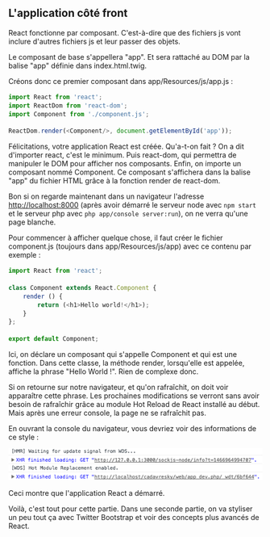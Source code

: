 ## L'application côté front

React fonctionne par composant. C'est-à-dire que des fichiers js vont inclure d'autres fichiers js et leur passer des objets.

Le composant de base s'appellera "app". Et sera rattaché au DOM par la balise "app" définie dans index.html.twig.

Créons donc ce premier composant dans app\/Resources\/js\/app.js :

```js
import React from 'react';
import ReactDom from 'react-dom';
import Component from './component.js';

ReactDom.render(<Component/>, document.getElementById('app'));
```

Félicitations, votre application React est créée. Qu'a-t-on fait ? On a dit d'importer react, c'est le minimum. Puis react-dom, qui permettra de manipuler le DOM pour afficher nos composants. Enfin, on importe un composant nommé Component. Ce composant s'affichera dans la balise "app" du fichier HTML grâce à la fonction render de react-dom.

Bon si on regarde maintenant dans un navigateur l'adresse [http:\/\/localhost:8000](http://localhost:8000) (après avoir démarré le serveur node avec `npm start` et le serveur php avec `php app/console server:run`), on ne verra qu'une page blanche.

Pour commencer à afficher quelque chose, il faut créer le fichier component.js \(toujours dans app\/Resources\/js\/app\) avec ce contenu par exemple :

```js
import React from 'react';

class Component extends React.Component {
    render () {
        return (<h1>Hello world!</h1>);
    }
};

export default Component;

```

Ici, on déclare un composant qui s'appelle Component et qui est une fonction. Dans cette classe, la méthode render, lorsqu'elle est appelée, affiche la phrase "Hello World !". Rien de complexe donc.

Si on retourne sur notre navigateur, et qu'on rafraîchit, on doit voir apparaître cette phrase. Les prochaines modifications se verront sans avoir besoin de rafraîchir grâce au module Hot Reload de React installé au début. Mais après une erreur console, la page ne se rafraîchit pas.

En ouvrant la console du navigateur, vous devriez voir des informations de ce style :

![](../assets/xhr.png)

Ceci montre que l'application React a démarré.

Voilà, c'est tout pour cette partie. Dans une seconde partie, on va styliser un peu tout ça avec Twitter Bootstrap et voir des concepts plus avancés de React.

